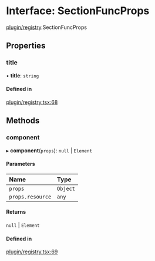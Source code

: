 # Interface: SectionFuncProps

[plugin/registry](../modules/plugin_registry.md).SectionFuncProps

## Properties

### title

• **title**: `string`

#### Defined in

[plugin/registry.tsx:68](https://github.com/headlamp-k8s/headlamp/blob/65bfc11e/frontend/src/plugin/registry.tsx#L68)

## Methods

### component

▸ **component**(`props`): ``null`` \| `Element`

#### Parameters

| Name | Type |
| :------ | :------ |
| `props` | `Object` |
| `props.resource` | `any` |

#### Returns

``null`` \| `Element`

#### Defined in

[plugin/registry.tsx:69](https://github.com/headlamp-k8s/headlamp/blob/65bfc11e/frontend/src/plugin/registry.tsx#L69)
